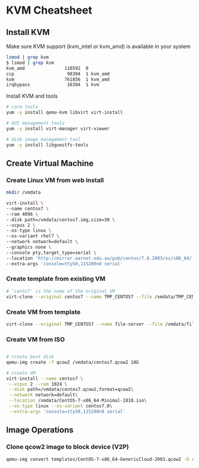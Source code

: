# KVM Cheatsheet

## Install KVM

Make sure KVM support (kvm_intel or kvm_amd) is available in your system

```bash
lsmod | grep kvm
$ lsmod | grep kvm
kvm_amd               110592  0
ccp                    98304  1 kvm_amd
kvm                   761856  1 kvm_amd
irqbypass              16384  1 kvm
```

Install KVM and tools
```bash
# core tools 
yum -y install qemu-kvm libvirt virt-install

# GUI management tools
yum -y install virt-manager virt-viewer

# disk image management tool
yum -y install libguestfs-tools
```

## Create Virtual Machine

### Create Linux VM from web install

```bash
mkdir /vmdata

virt-install \
--name centos7 \
--ram 4096 \
--disk path=/vmdata/centos7.img,size=30 \
--vcpus 2 \
--os-type linux \
--os-variant rhel7 \
--network network=default \
--graphics none \
--console pty,target_type=serial \
--location 'http://mirror.aarnet.edu.au/pub/centos/7.8.2003/os/x86_64/' \
--extra-args 'console=ttyS0,115200n8 serial'
```

### Create template from existing VM
```bash
# 'cento7' is the name of the original VM
virt-clone --original centos7 --name TMP_CENTOS7 --file /vmdata/TMP_CENTOS7.img
```

### Create VM from template
```bash
virt-clone --original TMP_CENTOS7 --name file-server --file /vmdata/file-sever.img
```

### Create VM from ISO
```bash

# create boot disk
qemu-img create -f qcow2 /vmdata/centos7.qcow2 10G

# create VM
virt-install --name centos7 \
 --vcpus 2 --ram 1024 \
 --disk path=/vmdata/centos7.qcow2,format=qcow2\
 --network network=default\
 --location /vmdata/CentOS-7-x86_64-Minimal-1810.iso\
 --os-type linux --os-variant centos7.0\
 --extra-args 'console=ttyS0,115200n8 serial'
```

## Image Operations

### Clone qcow2 image to block device (V2P)
```bash
qemu-img convert templates/CentOS-7-x86_64-GenericCloud-2003.qcow2 -O raw /dev/HostVG/openstack
```


